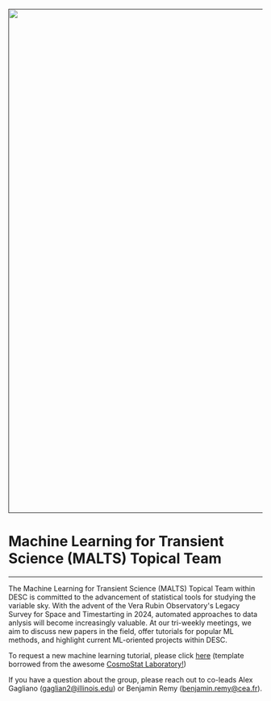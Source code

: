 <a href="" target_="blank"><img src="https://dl.boxcloud.com/d/1/b1!BXJRGJ5ZUxbx2WqzcyCwaYQiWJH2G3lUMxudPLYczyuRqhBE9ALWP0FMZlLMl2fWshpLQ2hna_yP6cUvlFi5_Qa0-PORmjvP8-pr7bQ7roBdxv2h2MRfXotlwL9Y6Vkvr-UOMbI_Qi6P9toOBrLrlx2vTbPzW4y1bcr2IJ1-JibjBEXjj1oNe5n0i2LrDLE8VJLMcC66yFI74vpa894Bk6NmklkFZz7TpVixnCvq1RkIdiES-8OxpDh8QvPH3bLTftHJtVWoCtipECvm3rcv7IdeqrFylInYk2ikOYglCWk3cRnGfYcu5beKF0UYM8LOxWOExJzix-WgtcbADYTmwYBWDBvf20k1SJKtrvngvFdhsSMLb-99SJjrrwplaRTcbVwWTAfUOe8JoLGwQSMKX8AfICQGFBoI4gYKJmVM5ENUcAhw5oLcBkZDGkbk_rFhvuUMoMxV14vTMfhSClwPmeg0_cTL3x-ZPDcAPL8g76a9DiM1Yv5vcjhc4gIHuxaERtSjg9JJf24AdKoaeJtWJJTzN4E9KdM8z0-YLmJmiTcT4IPowMsppQJYcmGMmTDS91jUCdLzXPsOIV68iBuVw43sD23_4ASQr-oqr0SenlPWd7SjnD_sm0_pGXn79bzdB253YxBvyH-C_gP1Y-R5nnLDVwIp5QDhjOQvvFDQUAvopJ9Y1RMWoNHWQzS5SEpfHCCjDeB9JKLvb_joXxyjmqSp7E3YO8Hie6ayCh-xtDqCU0X3RZgPo8l3G3qahLW-kjI6x4c6xFpxKimuRxdH4qrTHlk1TAIrQz5tr2BrbEPNPzmtSJbeqj16Tky7JsZB7rNGi89PoRhvWKmYELxKej8y54LuI8fXt07-mGBJgs8WsXsmjSprxphne_olNAG9hnGd82am_VG0x9MyxYAr5ftjUk5nB6Piuz9p3BFIlUnmXn43_Y3DHMCRvx6Ig9o5HiwuxUbRAD3WjfPKCxuq1dVFfDxI5lFZLJ2-K_eT7G491gWF50PmmyBakvfUQ35s4MUD6FBDnfBdtUkgLLEotHOOPrCJKIEG3EcStTCsoRY8njg-bClXvG1-yLgw1ijQkkNZtkM64kTkRFMbuvM24nwUV80z1Ot6Ow_s0kDPfJrNya9MQFWmuw55LUw8bTcPZBZyJcsPERLr6yOBz_9APP5tzQqZXxdQBTJTPTezYtT4N-5VwzjQNo-ngdJSgE9bVrXuiMC8ac_4Li67HDNFERnVN9oiddCb_yLgitsHMDdlR5gB4wTtGMUbjxaVHnlGJ1hsc9T8A-OXqBcgS6GYsCrigsJfC0wy_j9mgYnTQ-TlZYlZXw03Bgrd4dcz50zMAbZVkMROD1cB_J4SQ2zuQ2rNqn0p_kidvC6F-V-RuoF9HE11umfEgtIfzwdAI9GUwNaO4s4Z-Iq5WbY8nQ../download" width="1000"></a>

# Machine Learning for Transient Science (MALTS) Topical Team
---

The Machine Learning for Transient Science (MALTS) Topical Team within DESC is committed to the advancement of statistical tools for studying the variable sky. With the advent of the Vera Rubin Observatory's Legacy Survey for Space and Timestarting in 2024, automated approaches to data anlysis will become increasingly valuable. At our tri-weekly meetings, we aim to discuss new papers in the field, offer tutorials for popular ML methods, and highlight current ML-oriented projects within DESC.

To request a new machine learning tutorial, please click [here](https://github.com/LSSTDESC/SMALT/issues/new?assignees=&labels=tutorial+request&template=tutorial-request.md&title=%5BTutorial%5D+Your+idea+for+a+tutorial) (template borrowed from the awesome [CosmoStat Laboratory!](https://github.com/CosmoStat))

If you have a question about the group, please reach out to co-leads Alex Gagliano (gaglian2@illinois.edu) or Benjamin Remy (benjamin.remy@cea.fr). 
